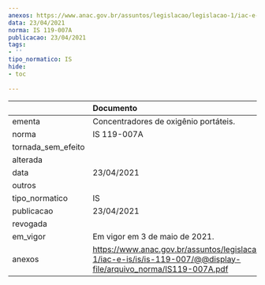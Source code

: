 ```yaml
---
anexos: https://www.anac.gov.br/assuntos/legislacao/legislacao-1/iac-e-is/is/is-119-007/@@display-file/arquivo_norma/IS119-007A.pdf
data: 23/04/2021
norma: IS 119-007A
publicacao: 23/04/2021
tags:
- ''
tipo_normatico: IS
hide: 
- toc 
 
---
```


|                    | Documento                                                                                                                   |
|:-------------------|:----------------------------------------------------------------------------------------------------------------------------|
| ementa             | Concentradores de oxigênio portáteis.                                                                                       |
| norma              | IS 119-007A                                                                                                                 |
| tornada_sem_efeito |                                                                                                                             |
| alterada           |                                                                                                                             |
| data               | 23/04/2021                                                                                                                  |
| outros             |                                                                                                                             |
| tipo_normatico     | IS                                                                                                                          |
| publicacao         | 23/04/2021                                                                                                                  |
| revogada           |                                                                                                                             |
| em_vigor           | Em vigor em 3 de maio de 2021.                                                                                              |
| anexos             | https://www.anac.gov.br/assuntos/legislacao/legislacao-1/iac-e-is/is/is-119-007/@@display-file/arquivo_norma/IS119-007A.pdf |